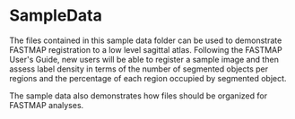 SampleData
=======
The files contained in this sample data folder can be used to demonstrate FASTMAP registration to a low level sagittal atlas.  Following the FASTMAP User's Guide, new users will be able to register a sample image and then assess label density in terms of the number of segmented objects per regions and the percentage of each region occupied by segmented object.

The sample data also demonstrates how files should be organized for FASTMAP analyses.
